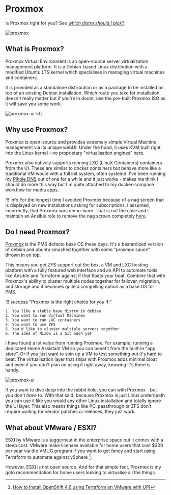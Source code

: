 # Proxmox

Is Proxmox right for you? See *[which distro should I pick?](os/linux.md#which-distro-should-i-pick)*.

![proxmox](../images/logos/proxmox.svg)

## What is Proxmox?

Proxmox Virtual Environment is an open-source server virtualization management platform. It is a Debian-based Linux distribution with a modified Ubuntu LTS kernel which specialises in managing virtual machines and containers.

It is provided as a standalone distribution or as a package to be installed on top of an existing Debian installation. Which route you take for installation doesn't really matter but if you're in doubt, use the pre-built Proxmox ISO as it will save you some work.

![proxmox-ui-ktz](../images/tech-stack/proxmox-ui-8.png)

## Why use Proxmox?

Proxmox is open-source and provides extremely simple Virtual Machine management via its unique webUI. Under the hood, it uses KVM built right into the Linux kernel - no proprietary "virtualisation engines" here.

Proxmox also natively supports running LXC (LinuX Containers) containers from the UI. These are similar to docker containers but behave more like a traditional VM would with a full init system, often systemd. I've been running my [Pihole DNS](https://blog.ktz.me/fully-automated-dns-and-dhcp-with-pihole-and-dnsmasq/) out of one for a while and it just works - makes me think I should do more this way but I'm quite attached to my docker-compose workflow for media apps.

!!! info
    For the longest time I avoided Proxmox because of a nag screen that is displayed on new installations asking for subscriptions. I assumed, incorrectly, that Proxmox was demo-ware. That is not the case and I maintain an Ansible role to remove the nag screen completely [here](https://github.com/IronicBadger/ansible-role-proxmox-nag-removal).

## Do I need Proxmox?

[Proxmox](../02-tech-stack/proxmox.md) is the PMS defacto base OS these days. It's a bastardized version of debian and ubuntu smushed together with some "proxmox sauce" thrown in on top. 

This means you get ZFS support out the box, a VM and LXC hosting platform with a fully featured web interface and an API to automate tools like Ansible and Terraform against if that floats your boat. Combine that with Proxmox's ability to cluster multiple nodes together for failover, migration, and storage and it becomes quite a compelling option as a base OS for PMS.

!!! success "Proxmox is the right choice for you if:"


    1. You like a stable base distro in debian
    2. You want to run Virtual Machines
    3. You want to run LXC containers
    4. You want to use ZFS
    5. You'd like to cluster multiple servers together
    6. The idea of NixOS is a bit much yet

I have found a lot value from running Proxmox. For example, running a dedicated Home Assistant VM so you can benefit from the built-in "app store". Or if you just want to spin up a VM to test something out it's hard to beat. The virtualisation layer that ships with Proxmox adds minimal bloat and even if you don't plan on using it right away, knowing it's there is handy.

![proxmox-ui](../images/advanced/igpu-passthrough/image-5.png)

If you want to dive deep into the rabbit hole, you can with Proxmox - but you don't *have* to. With that said, because Proxmox is just Linux underneath you can use it like you would any other Linux installation and totally ignore the UI layer. This also means things like PCI passthrough or ZFS don't require waiting for vendor patches or releases, they just work.

## What about VMware / ESXI?

ESXI by VMware is a juggernaut in the enterprise space but it comes with a steep cost. VMware make licenses available for home users that cost $200 per year via the VMUG program if you want to get fancy and start using Terraform to automate against vSphere [^1].

However, ESXI is not open source. And for that simple fact, Proxmox is my goto recommendation for home users looking to virtualise all the things.

[^1]: [How to Install OpenShift 4.6 using Terraform on VMware with UPI](https://www.openshift.com/blog/how-to-install-openshift-4.6-on-vmware-with-upi)
